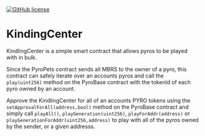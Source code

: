 [![GitHub license](https://img.shields.io/github/license/PyroPets/KindlingCenter)](https://github.com/PyroPets/KindlingCenter/blob/main/LICENSE.md)

# KindingCenter

KindlingCenter is a simple smart contract that allows pyros to be played with in bulk.

Since the PyroPets contract sends all MBRS to the owner of a pyro, this contract can safely iterate over an accounts pyros and call the `play(uint256)` method on the PyroBase contract with the tokenId of each pyro owned by an account.

Approve the KindlingCenter for all of an accounts PYRO tokens using the `setApprovalForAll(address,bool)` method on the PyroBase contract and simply call `playAll()`, `playGeneration(uint256)`, `playForAddr(address)` or `playGenerationForAddr(uint256,address)` to play with all of the pyros owned by the sender, or a given addresss.

